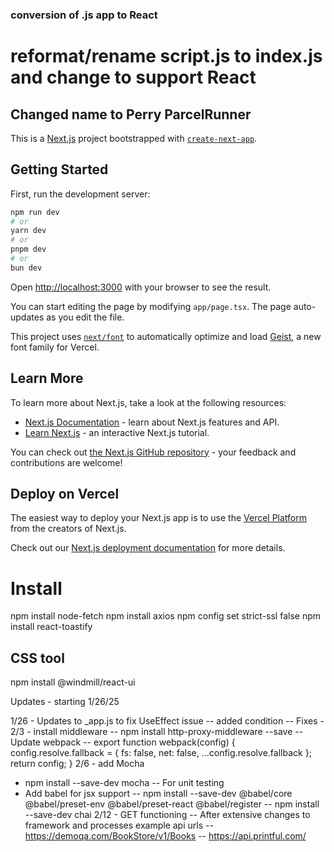 ### conversion of .js app to React
# reformat/rename script.js to index.js and change to support React
## Changed name to Perry ParcelRunner


This is a [Next.js](https://nextjs.org) project bootstrapped with [`create-next-app`](https://nextjs.org/docs/app/api-reference/cli/create-next-app).

## Getting Started

First, run the development server:

```bash
npm run dev
# or
yarn dev
# or
pnpm dev
# or
bun dev
```

Open [http://localhost:3000](http://localhost:3000) with your browser to see the result.

You can start editing the page by modifying `app/page.tsx`. The page auto-updates as you edit the file.

This project uses [`next/font`](https://nextjs.org/docs/app/building-your-application/optimizing/fonts) to automatically optimize and load [Geist](https://vercel.com/font), a new font family for Vercel.

## Learn More

To learn more about Next.js, take a look at the following resources:

- [Next.js Documentation](https://nextjs.org/docs) - learn about Next.js features and API.
- [Learn Next.js](https://nextjs.org/learn) - an interactive Next.js tutorial.

You can check out [the Next.js GitHub repository](https://github.com/vercel/next.js) - your feedback and contributions are welcome!

## Deploy on Vercel

The easiest way to deploy your Next.js app is to use the [Vercel Platform](https://vercel.com/new?utm_medium=default-template&filter=next.js&utm_source=create-next-app&utm_campaign=create-next-app-readme) from the creators of Next.js.

Check out our [Next.js deployment documentation](https://nextjs.org/docs/app/building-your-application/deploying) for more details.

# Install
   npm install node-fetch
   npm install axios
   npm config set strict-ssl false
   npm install react-toastify
   ## CSS tool
   npm install @windmill/react-ui

   Updates - starting 1/26/25

   1/26 - Updates to _app.js to fix UseEffect issue
   -- added condition
   -- Fixes - 
   2/3 - install middleware
   -- npm install http-proxy-middleware --save
   -- Update webpack
   -- export function webpack(config) {
    config.resolve.fallback = { fs: false, net: false, ...config.resolve.fallback };
    return config;
}
2/6 - add Mocha
- npm install --save-dev mocha
-- For unit testing
- Add babel for jsx support
-- npm install --save-dev @babel/core @babel/preset-env @babel/preset-react @babel/register
-- npm install --save-dev chai
2/12 - GET functioning
-- After extensive changes to framework and processes
example api urls
-- https://demoqa.com/BookStore/v1/Books
-- https://api.printful.com/